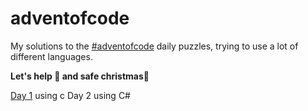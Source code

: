 # adventofcode
 
My solutions to the [#adventofcode](https://adventofcode.com) daily puzzles, trying to use a lot of different languages.

**Let's help 🎅 and safe christmas🎄**
 
 
 
[Day 1](https://github.com/motschel123/adventofcode/tree/main/day1) using c
Day 2 using C#
